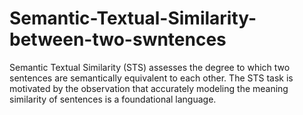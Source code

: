# Semantic-Textual-Similarity-between-two-swntences
Semantic  Textual  Similarity  (STS)  assesses  the degree  to  which  two  sentences  are semantically equivalent to each other.  The STS task is motivated by the observation that accurately modeling the meaning similarity of sentences is a foundational language.
